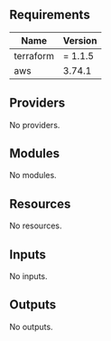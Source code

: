 <!-- BEGIN_TF_DOCS -->
## Requirements

| Name | Version |
|------|---------|
| terraform | = 1.1.5 |
| aws | 3.74.1 |

## Providers

No providers.

## Modules

No modules.

## Resources

No resources.

## Inputs

No inputs.

## Outputs

No outputs.
<!-- END_TF_DOCS -->